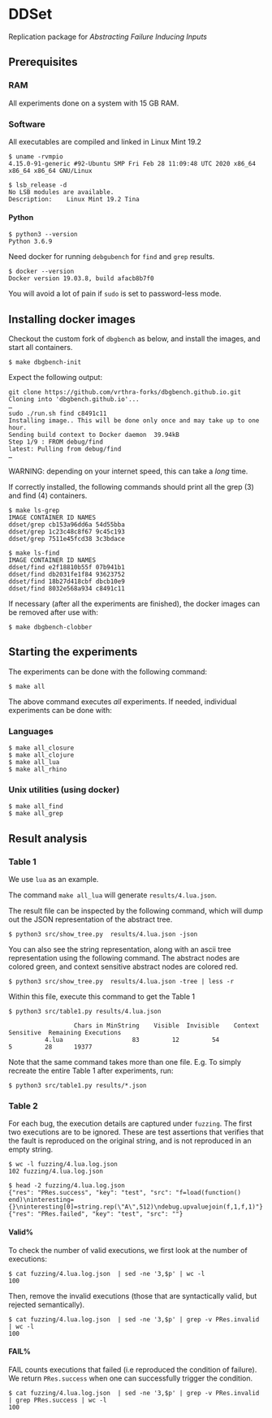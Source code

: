 # DDSet

Replication package for _Abstracting Failure Inducing Inputs_

## Prerequisites

### RAM

All experiments done on a system with 15 GB RAM.

### Software

All executables are compiled and linked in Linux Mint 19.2

```
$ uname -rvmpio
4.15.0-91-generic #92-Ubuntu SMP Fri Feb 28 11:09:48 UTC 2020 x86_64 x86_64 x86_64 GNU/Linux

$ lsb_release -d
No LSB modules are available.
Description:    Linux Mint 19.2 Tina
```

#### Python

```
$ python3 --version
Python 3.6.9
```

Need docker for running `debgubench` for `find` and `grep` results.

```
$ docker --version
Docker version 19.03.8, build afacb8b7f0
```

You will avoid a lot of pain if `sudo` is set to password-less mode.

## Installing docker images

Checkout the custom fork of `dbgbench` as below, and install the images, and
start all containers.

```
$ make dbgbench-init
```

Expect the following output:
```
git clone https://github.com/vrthra-forks/dbgbench.github.io.git
Cloning into 'dbgbench.github.io'...
…
sudo ./run.sh find c8491c11
Installing image.. This will be done only once and may take up to one hour.
Sending build context to Docker daemon  39.94kB
Step 1/9 : FROM debug/find
latest: Pulling from debug/find
…
```

WARNING: depending on your internet speed, this can take a _long_ time.


If correctly installed, the following commands should print all the grep (3) and
find (4) containers.

```
$ make ls-grep
IMAGE CONTAINER ID NAMES
ddset/grep cb153a96dd6a 54d55bba
ddset/grep 1c23c48c8f67 9c45c193
ddset/grep 7511e45fcd38 3c3bdace

$ make ls-find
IMAGE CONTAINER ID NAMES
ddset/find e2f18810b55f 07b941b1
ddset/find db2031fe1f84 93623752
ddset/find 18b27d418cbf dbcb10e9
ddset/find 8032e568a934 c8491c11
```

If necessary (after all the experiments are finished), the docker images can be
removed after use with:

```
$ make dbgbench-clobber
```

## Starting the experiments

The experiments can be done with the following command:

```
$ make all
```

The above command executes _all_ experiments. If needed, individual
experiments can be done with:

### Languages

```
$ make all_closure
$ make all_clojure
$ make all_lua
$ make all_rhino
```

### Unix utilities (using docker)

```
$ make all_find
$ make all_grep
```

## Result analysis

### Table 1

We use `lua` as an example.

The command `make all_lua` will generate `results/4.lua.json`.

The result file can be inspected by the following command, which
will dump out the JSON representation of the abstract tree.

```
$ python3 src/show_tree.py  results/4.lua.json -json
```

You can also see the string representation, along with an ascii
tree representation using the following command. The abstract nodes
are colored green, and context sensitive abstract nodes are colored
red.

```
$ python3 src/show_tree.py  results/4.lua.json -tree | less -r
```


Within this file, execute this command to get the Table 1

```
$ python3 src/table1.py results/4.lua.json

                  Chars in MinString    Visible  Invisible    Context Sensitive  Remaining Executions
          4.lua                   83         12         54                    5         28      19377
```

Note that the same command takes more than one file. E.g. To simply recreate
the entire Table 1 after experiments, run:

```
$ python3 src/table1.py results/*.json
```


### Table 2

For each bug, the execution details are captured under `fuzzing`. The first two
executions are to be ignored. These are test assertions that verifies that the
fault is reproduced on the original string, and is not reproduced in an empty
string.

```
$ wc -l fuzzing/4.lua.log.json 
102 fuzzing/4.lua.log.json

$ head -2 fuzzing/4.lua.log.json
{"res": "PRes.success", "key": "test", "src": "f=load(function() end)\ninteresting={}\ninteresting[0]=string.rep(\"A\",512)\ndebug.upvaluejoin(f,1,f,1)"}
{"res": "PRes.failed", "key": "test", "src": ""}
```

#### Valid%

To check the number of valid executions, we first look at the number of
executions:

```
$ cat fuzzing/4.lua.log.json  | sed -ne '3,$p' | wc -l
100
```

Then, remove the invalid executions (those that are syntactically valid, but
rejected semantically).

```
$ cat fuzzing/4.lua.log.json  | sed -ne '3,$p' | grep -v PRes.invalid | wc -l
100
```

#### FAIL%

FAIL counts executions that failed (i.e reproduced the condition of failure). We
return `PRes.success` when one can successfully trigger the condition.

```
$ cat fuzzing/4.lua.log.json  | sed -ne '3,$p' | grep -v PRes.invalid | grep PRes.success | wc -l
100
```

